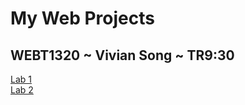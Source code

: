 <h1>My Web Projects</h1>
<h2>WEBT1320 ~ Vivian Song ~ TR9:30</h2>
<a href="hello_world/index.html" target="_blank">Lab 1</a>
<br><a href="lab_2/index.html" target="_blank">Lab 2</a>